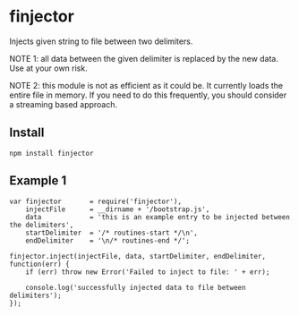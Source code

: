 finjector
======

Injects given string to file between two delimiters.

NOTE 1: all data between the given delimiter is replaced by the new data. Use at your own risk.

NOTE 2: this module is not as efficient as it could be. It currently loads the entire file in memory. If you need to do this frequently, you should consider a streaming based approach.

Install
----------

    npm install finjector

Example 1
----------

    var finjector       = require('finjector'),
        injectFile      = __dirname + '/bootstrap.js',
        data            = 'this is an example entry to be injected between the delimiters', 
        startDelimiter  = '/* routines-start */\n',
        endDelimiter    = '\n/* routines-end */';
    
    finjector.inject(injectFile, data, startDelimiter, endDelimiter, function(err) {
        if (err) throw new Error('Failed to inject to file: ' + err);
        
        console.log('successfully injected data to file between delimiters');
    }); 
